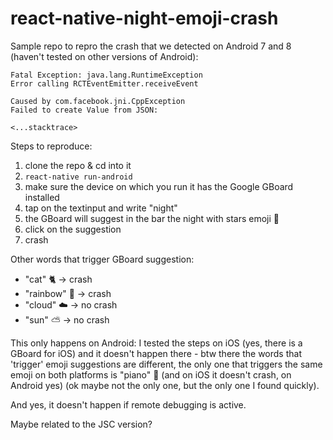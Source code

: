 # react-native-night-emoji-crash
Sample repo to repro the crash that we detected on Android 7 and 8 (haven't tested on other versions of Android):

```
Fatal Exception: java.lang.RuntimeException
Error calling RCTEventEmitter.receiveEvent

Caused by com.facebook.jni.CppException
Failed to create Value from JSON:

<...stacktrace>

```

Steps to reproduce:
1. clone the repo & cd into it
2. `react-native run-android`
3. make sure the device on which you run it has the Google GBoard installed
4. tap on the textinput and write "night"
5. the GBoard will suggest in the bar the night with stars emoji 🌃
6. click on the suggestion
7. crash


Other words that trigger GBoard suggestion:
* "cat" 🐈 -> crash
* "rainbow" 🌈 -> crash
* "cloud" ☁️ -> no crash
* "sun" ⛅️ -> no crash

This only happens on Android: I tested the steps on iOS (yes, there is a GBoard for iOS) and it doesn't happen there - btw there the words that 'trigger' emoji suggestions are different, the only one that triggers the same emoji on both platforms is "piano" 🎹 (and on iOS it doesn't crash, on Android yes) (ok maybe not the only one, but the only one I found quickly).

And yes, it doesn't happen if remote debugging is active.

Maybe related to the JSC version?
